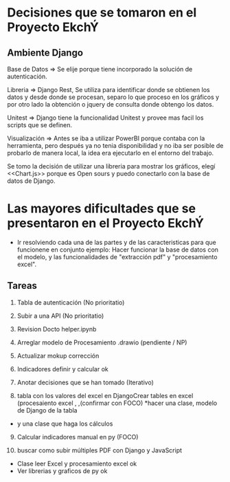 # Decisiones que se tomaron en el Proyecto EkchÝ

## Ambiente Django

Base de Datos => Se elije porque tiene incorporado la solución de autenticación.


Libreria => Django Rest, Se utiliza para identificar donde se obtienen los datos y desde donde se procesan, separo lo que proceso en los gráficos y por otro lado la obtención o jquery de consulta donde obtengo los datos.

Unitest => Django tiene la funcionalidad Unitest y provee mas facil los scripts que se definen.


Visualización => Antes se iba a utilizar PowerBI porque contaba con la herramienta, pero después ya no tenia disponibilidad y no iba ser posible de probarlo de manera local, la idea era ejecutarlo en el entorno del trabajo.

Se tomo la decisión de utilizar una libreria para mostrar los gráficos, elegí
 <<Chart.js>> porque es Open sours y puedo conectarlo con la base de datos de Django.


# Las mayores dificultades que se presentaron en el Proyecto EkchÝ

* Ir resolviendo cada una de las partes y de las caracteristicas para que funcionene en conjunto ejemplo:
 Hacer funcionar la base de datos con el modelo, y las funcionalidades de "extracción pdf" y "procesamiento excel".


## Tareas
1. Tabla de autenticación (No prioritatio)
2. Subir a una API (No prioritatio)
3. Revision Docto helper.ipynb
4. Arreglar modelo de Procesamiento .drawio (pendiente / NP)
5. Actualizar mokup corrección
6. Indicadores definir y calcular ok
7. Anotar decisiones que se han tomado (Iterativo)

8. tabla con los valores del excel en DjangoCrear tables en excel (procesaiento excel <proceso>, <indicadores>,<resultaldos>(confirmar con  FOCO)
*hacer una clase, modelo de Django de la tabla
* y una clase que haga los cálculos

9. Calcular indicadores manual en py (FOCO)


10. buscar como subir múltiples PDF con Django y JavaScript


* Clase leer Excel y procesamiento excel ok
* Ver librerias y graficos de py ok


